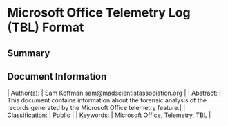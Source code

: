 # Microsoft Office Telemetry Log (TBL) Format

## Summary

## Document Information

| Author(s):      | Sam Koffman <sam@madscientistassociation.org> |
| Abstract:       | This document contains information about the forensic analysis of the records generated by the Microsoft Office telemetry feature.|
| Classification: | Public | 
| Keywords:       | Microsoft Office, Telemetry, TBL |

